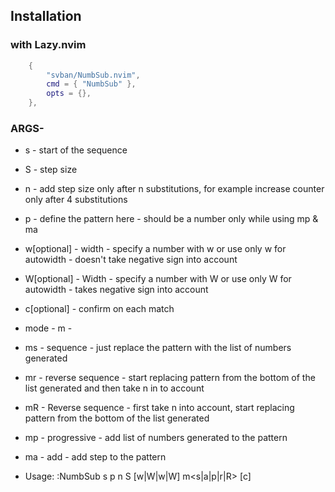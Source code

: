 ## Installation
###  with Lazy.nvim
``` lua
    {
        "svban/NumbSub.nvim",
        cmd = { "NumbSub" },
        opts = {},
    },
```

### ARGS-
- s - start of the sequence
- S - step size
- n - add step size only after n substitutions, for example increase counter only after 4 substitutions
- p - define the pattern here - should be a number only while using mp & ma
- w[optional] - width - specify a number with w<width> or use only w for autowidth - doesn't take negative sign into account
- W[optional] - Width - specify a number with W<width> or use only W for autowidth - takes negative sign into account
- c[optional] - confirm on each match
- mode - m - 
- ms - sequence - just replace the pattern with the list of numbers generated
- mr - reverse sequence - start replacing pattern from the bottom of the list generated and then take n in to account
- mR - Reverse sequence - first take n into account, start replacing pattern from the bottom of the list generated
- mp - progressive - add list of numbers generated to the pattern
- ma - add - add step to the pattern

- Usage: :NumbSub s<start> p<pattern> n<count> S<step> [w<width>|W<width>|w|W] m<s|a|p|r|R> [c]
